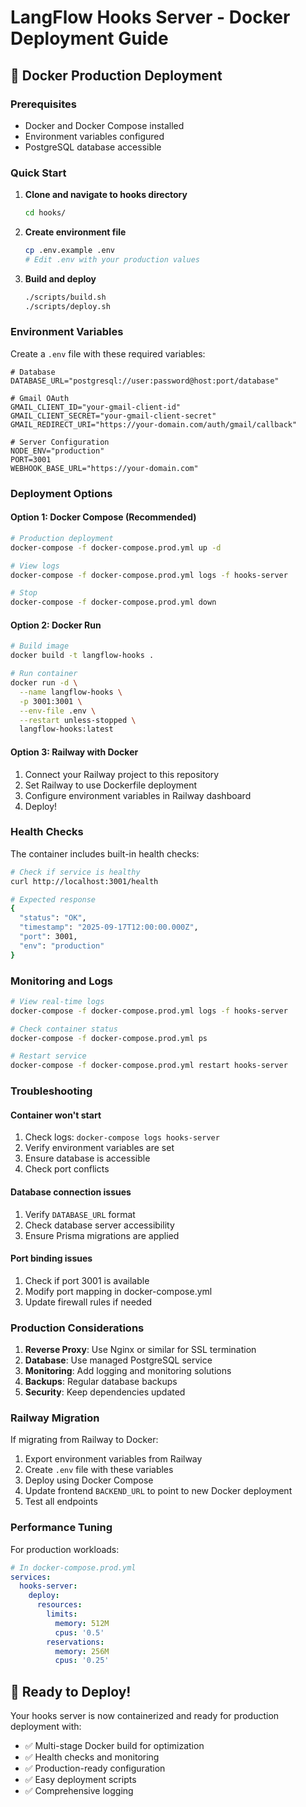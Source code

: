 # LangFlow Hooks Server - Docker Deployment Guide

## 🐳 Docker Production Deployment

### Prerequisites
- Docker and Docker Compose installed
- Environment variables configured
- PostgreSQL database accessible

### Quick Start

1. **Clone and navigate to hooks directory**
   ```bash
   cd hooks/
   ```

2. **Create environment file**
   ```bash
   cp .env.example .env
   # Edit .env with your production values
   ```

3. **Build and deploy**
   ```bash
   ./scripts/build.sh
   ./scripts/deploy.sh
   ```

### Environment Variables

Create a `.env` file with these required variables:

```env
# Database
DATABASE_URL="postgresql://user:password@host:port/database"

# Gmail OAuth
GMAIL_CLIENT_ID="your-gmail-client-id"
GMAIL_CLIENT_SECRET="your-gmail-client-secret"
GMAIL_REDIRECT_URI="https://your-domain.com/auth/gmail/callback"

# Server Configuration
NODE_ENV="production"
PORT=3001
WEBHOOK_BASE_URL="https://your-domain.com"
```

### Deployment Options

#### Option 1: Docker Compose (Recommended)
```bash
# Production deployment
docker-compose -f docker-compose.prod.yml up -d

# View logs
docker-compose -f docker-compose.prod.yml logs -f hooks-server

# Stop
docker-compose -f docker-compose.prod.yml down
```

#### Option 2: Docker Run
```bash
# Build image
docker build -t langflow-hooks .

# Run container
docker run -d \
  --name langflow-hooks \
  -p 3001:3001 \
  --env-file .env \
  --restart unless-stopped \
  langflow-hooks:latest
```

#### Option 3: Railway with Docker
1. Connect your Railway project to this repository
2. Set Railway to use Dockerfile deployment
3. Configure environment variables in Railway dashboard
4. Deploy!

### Health Checks

The container includes built-in health checks:

```bash
# Check if service is healthy
curl http://localhost:3001/health

# Expected response
{
  "status": "OK",
  "timestamp": "2025-09-17T12:00:00.000Z",
  "port": 3001,
  "env": "production"
}
```

### Monitoring and Logs

```bash
# View real-time logs
docker-compose -f docker-compose.prod.yml logs -f hooks-server

# Check container status
docker-compose -f docker-compose.prod.yml ps

# Restart service
docker-compose -f docker-compose.prod.yml restart hooks-server
```

### Troubleshooting

#### Container won't start
1. Check logs: `docker-compose logs hooks-server`
2. Verify environment variables are set
3. Ensure database is accessible
4. Check port conflicts

#### Database connection issues
1. Verify `DATABASE_URL` format
2. Check database server accessibility
3. Ensure Prisma migrations are applied

#### Port binding issues
1. Check if port 3001 is available
2. Modify port mapping in docker-compose.yml
3. Update firewall rules if needed

### Production Considerations

1. **Reverse Proxy**: Use Nginx or similar for SSL termination
2. **Database**: Use managed PostgreSQL service
3. **Monitoring**: Add logging and monitoring solutions
4. **Backups**: Regular database backups
5. **Security**: Keep dependencies updated

### Railway Migration

If migrating from Railway to Docker:

1. Export environment variables from Railway
2. Create `.env` file with these variables
3. Deploy using Docker Compose
4. Update frontend `BACKEND_URL` to point to new Docker deployment
5. Test all endpoints

### Performance Tuning

For production workloads:

```yaml
# In docker-compose.prod.yml
services:
  hooks-server:
    deploy:
      resources:
        limits:
          memory: 512M
          cpus: '0.5'
        reservations:
          memory: 256M
          cpus: '0.25'
```

## 🚀 Ready to Deploy!

Your hooks server is now containerized and ready for production deployment with:
- ✅ Multi-stage Docker build for optimization
- ✅ Health checks and monitoring
- ✅ Production-ready configuration
- ✅ Easy deployment scripts
- ✅ Comprehensive logging
